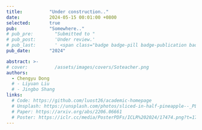```yaml
---
title:          "Under construction.."
date:           2024-05-15 00:01:00 +0800
selected:       true
pub:            "Somewhere.."
# pub_pre:        "Submitted to "
# pub_post:       'Under review.'
# pub_last:       ' <span class="badge badge-pill badge-publication badge-success">Spotlight</span>'
pub_date:       "2024"

abstract: >-
# cover:          /assets/images/covers/Soteacher.png
authors:
  - Chengyu Dong
  # - Liyuan Liu
  # - Jingbo Shang
links:
  # Code: https://github.com/luost26/academic-homepage
  # Unsplash: https://unsplash.com/photos/sliced-in-half-pineapple--_PLJZmHZzk
  # Paper: https://arxiv.org/abs/2206.06661
  # Poster: https://iclr.cc/media/PosterPDFs/ICLR%202024/17474.png?t=1715159920.3308275
---
```

